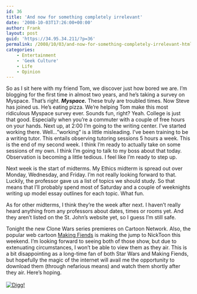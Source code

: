 ```yaml
---
id: 36
title: 'And now for something completely irrelevant'
date: '2008-10-03T17:26:00+00:00'
author: Frank
layout: post
guid: 'https://34.95.34.211/?p=36'
permalink: /2008/10/03/and-now-for-something-completely-irrelevant-html/
categories:
    - Entertainment
    - 'Geek Culture'
    - Life
    - Opinion
---
```


<div src="v5">So as I sit here with my friend Tom, we discover just how bored we are. I’m blogging for the first time in almost two years, and he’s taking a survey on Myspace. That’s right. <span style="font-style: italic;"><span style="font-weight: bold;">Myspace.</span></span> These truly are troubled times. Now Steve has joined us. He’s eating pizza. We’re helping Tom make this most ridiculous Myspace survey ever. Sounds fun, right? Yeah. College is just that good. Especially when you’re a commuter with a couple of free hours on your hands. Next up, at 2:00 I’m going to the writing center. I’ve started working there. Well…”working” is a little misleading. I’ve been training to be a writing tutor. This entails observing tutoring sessions 5 hours a week. This is the end of my second week. I think I’m ready to actually take on some sessions of my own. I think I’m going to talk to my boss about that today. Observation is becoming a little tedious. I feel like I’m ready to step up.

Next week is the start of midterms. My Ethics midterm is spread out over Monday, Wednesday, and Friday. I’m not really looking forward to that. Luckily, the professor gave us a list of topics we should study. So that means that I’ll probably spend most of Saturday and a couple of weeknights writing up model essay outlines for each topic. What fun.

As for other midterms, I think they’re the week after next. I haven’t really heard anything from any professors about dates, times or rooms yet. And they aren’t listed on the St. John’s website yet, so I guess I’m still safe.

Tonight the new Clone Wars series premieres on Cartoon Network. Also, the popular web cartoon [Making Fiends](http://makingfiends.com) is making the jump to NickToon this weekend. I’m looking forward to seeing both of those show, but due to extenuating circumstances, I won’t be able to view them as they air. This is a bit disappointing as a long-time fan of both Star Wars and Making Fiends, but hopefully the magic of the internet will avail me the opportunity to download them (through nefarious means) and watch them shortly after they air. Here’s hoping.  
[  
![Digg!](http://digg.com/img/badges/100x20-digg-button.gif)  ](http://digg.com/)

</div>